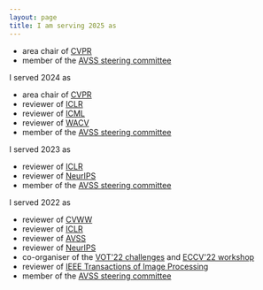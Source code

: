 ```yaml
---
layout: page
title: I am serving 2025 as
---
```


* area chair of [CVPR](https://cvpr.thecvf.com/Conferences/2025)
* member of the [AVSS steering committee](https://sites.google.com/view/avss2025-tw)

I served 2024 as
* area chair of [CVPR](https://cvpr.thecvf.com/Conferences/2024)
* reviewer of [ICLR](https://iclr.cc)
* reviewer of [ICML](https://icml.cc)
* reviewer of [WACV](https://wacv2024.thecvf.com)
* member of the [AVSS steering committee](http://www.avss2024.org)

I served 2023 as
* reviewer of [ICLR](https://iclr.cc)
* reviewer of [NeurIPS](https://neurips.cc)
* member of the [AVSS steering committee](http://www.avss2023.org)

I served 2022 as
* reviewer of [CVWW](https://cvww.cvl.tuwien.ac.at)
* reviewer of [ICLR](https://iclr.cc)
* reviewer of [AVSS](http://atvs.ii.uam.es/avss2022/index.html)
* reviewer of [NeurIPS](https://neurips.cc)
* co-organiser of the [VOT'22 challenges](https://www.votchallenge.net/vot2022/) and [ECCV'22 workshop](https://eccv2022.ecva.net)
* reviewer of [IEEE Transactions of Image Processing](https://signalprocessingsociety.org/publications-resources/ieee-transactions-image-processing)
* member of the [AVSS steering committee](http://atvs.ii.uam.es/avss2022/index.html)

<!--
<article>
  <header><h1>{{ include.title | default: page.title }}</h1></header>
  <ul class="archive">
    {% for post in site.posts %}
    {% if post.categories contains 'thesis' %}
    <li>
      <time datetime="{{ post.date | date_to_xmlschema }}">{{ post.date | date: "%Y-%m-%d" }}</time>
      <a href="{{ post.url | relative_url }}">{{ post.title }}</a>
    </li>
    {% endif %}
    {% endfor %}
  </ul>
</article>
-->
